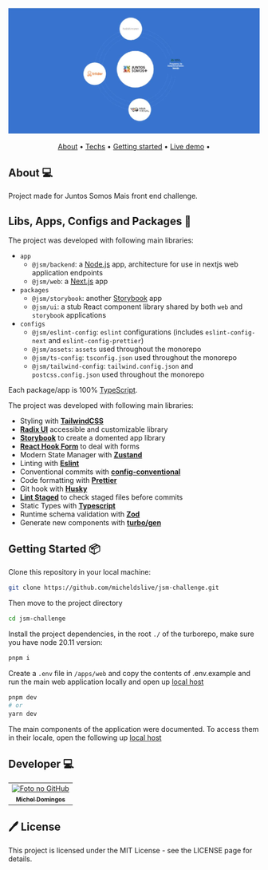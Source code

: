 <p align="center">
  <img src="./docs/assets/banner.jpg" /> 
  <br />
</p>
<p align="center">
  <a href="https://github.com/micheldslive/jsm-challenge#about-">About</a> •  
  <a href="https://github.com/micheldslive/jsm-challenge#techs-">Techs</a> •  
  <a href="https://github.com/micheldslive/jsm-challenge#getting-started-">Getting started</a> •  
  <a href="https://jsm.mi-code.dev/" target="_blank">Live demo</a> •
</p>

## About 💻

Project made for Juntos Somos Mais front end challenge.

## Libs, Apps, Configs and Packages 🚀

The project was developed with following main libraries:


- `app`
  - `@jsm/backend`: a [Node.js](https://nodejs.org/en) app, architecture for use in nextjs web application endpoints
  - `@jsm/web`: a [Next.js](https://nextjs.org/) app
- `packages`
  - `@jsm/storybook`: another [Storybook](https://storybook.js.org/) app
  - `@jsm/ui`: a stub React component library shared by both `web` and `storybook` applications
- `configs`
  - `@jsm/eslint-config`: `eslint` configurations (includes `eslint-config-next` and `eslint-config-prettier`)
  - `@jsm/assets`: `assets` used throughout the monorepo
  - `@jsm/ts-config`: `tsconfig.json` used throughout the monorepo
  - `@jsm/tailwind-config`: `tailwind.config.json` and `postcss.config.json` used throughout the monorepo

Each package/app is 100% [TypeScript](https://www.typescriptlang.org/).

The project was developed with following main libraries:

- Styling with **[TailwindCSS](https://tailwindcss.com)**
- **[Radix UI](https://www.radix-ui.com)** accessible and customizable library
- **[Storybook](https://storybook.js.org/)** to create a domented app library
- **[React Hook Form](https://react-hook-form.com)** to deal with forms
- Modern State Manager with **[Zustand](https://github.com/pmndrs/zustand)**
- Linting with **[Eslint](https://eslint.org)**
- Conventional commits with **[config-conventional](https://www.npmjs.com/package/@commitlint/config-conventional?activeTab=versions)**
- Code formatting with **[Prettier](https://prettier.io)**
- Git hook with **[Husky](https://github.com/typicode/husky)**
- **[Lint Staged](https://github.com/okonet/lint-staged)** to check staged files before commits
- Static Types with **[Typescript](https://www.typescriptlang.org)**
- Runtime schema validation with **[Zod](https://zod.dev)**
- Generate new components with **[turbo/gen](https://turbo.build/repo/docs/reference/command-line-reference/gen)**

## Getting Started 📦

Clone this repository in your local machine:

```bash
git clone https://github.com/micheldslive/jsm-challenge.git
```

Then move to the project directory

```bash
cd jsm-challenge
```

Install the project dependencies, in the root `./` of the turborepo, make sure you have node 20.11 version:

```bash
pnpm i
```

Create a `.env` file in `/apps/web` and copy the contents of .env.example and run the main web application locally and open up [local host](http://localhost:3000)

```bash
pnpm dev
# or
yarn dev
```

The main components of the application were documented. To access them in their locale, open the following up [local host](http://localhost:6006)


## Developer 💻<br>

<table>
  <tr>
    <td align="center">
      <a href="https://github.com/micheldslive">
        <img src="https://avatars.githubusercontent.com/u/55795597?v=4" width="100" alt="Foto no GitHub"/><br>
        <sub>
          <b>Michel Domingos</b>
        </sub>
      </a>
    </td>
  </tr>
</table>

## 🖊️ License

This project is licensed under the MIT License - see the LICENSE page for details.
